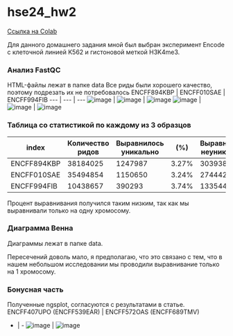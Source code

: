 # hse24_hw2

[Ссылка на Colab](https://colab.research.google.com/drive/1TdSjbkZEIb2puwf945OS-L0f3lG1KNvS?usp=sharing)

Для данного домашнего задания мной был выбран эксперимент Encode с клеточной линией K562 и гистоновой меткой H3K4me3.

### Анализ FastQC 
HTML-файлы лежат в папке data
Все риды были хорошего качество, поэтому подрезать их не потребовалось 
ENCFF894KBP |	ENCFF010SAE |	ENCFF994FIB
--- | --- | ---
![image](https://github.com/prayforanya/hse24_hw2/blob/main/data/ENCFF894KBP_scores.png) | ![image](https://github.com/prayforanya/hse24_hw2/blob/main/data/ENCFF010SAE_scores.png) | ![image](https://github.com/prayforanya/hse24_hw2/blob/main/data/ENCFF994FIB_scores.png) 
![image](https://github.com/prayforanya/hse24_hw2/blob/main/data/ENCFF894KBP_quality.png) | ![image](https://github.com/prayforanya/hse24_hw2/blob/main/data/ENCFF010SAE_quality.png) | ![image](https://github.com/prayforanya/hse24_hw2/blob/main/data/ENCFF994FIB_quality.png) 

### Таблица со статистикой по каждому из 3 образцов

index | Количество ридов | Выравнилось уникально | (%) | Выравнилось неуникально | (%) | Не выравнилось | (%)
--- | --- | --- | --- | --- | --- | --- | ---
ENCFF894KBP | 38184025 | 1247987 | 3.27% | 3039385 | 7.96% | 33896653 | 88.77%
ENCFF010SAE | 35494854 | 1150650 | 3.24% | 2744423 | 7.73% | 31599781 | 89.03%
ENCFF994FIB | 10438657 | 390293 | 3.74% | 1335446 | 12.79% | 8712918 | 83.47%

Процент выравнивания получился таким низким, так как мы выравнивали только на одну хромосому. 

### Диаграмма Венна

Диаграммы лежат в папке data.

Пересечений доволь мало, я предполагаю, что это связано с тем, что в нашем небольшом исследовании мы проводили выравнивание только на 1 хромосому.

### Бонусная часть 
Полученные ngsplot, согласуются с результатами в статье. 
ENCFF407UPO (ENCFF539EAR) | ENCFF572OAS (ENCFF689TMV)
- | - 
![image](https://github.com/prayforanya/hse24_hw2/blob/main/data/result1.png) | 
![image](https://github.com/prayforanya/hse24_hw2/blob/main/data/result2.png) 
